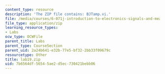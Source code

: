 ```yaml
---
content_type: resource
description: 'The ZIP file contains: BJTamp.vi.'
file: /media/courses/6-071j-introduction-to-electronics-signals-and-measurement-spring-2006/7b6564df56545ae2d5ec730421bebb06_lab19.zip
file_type: application/zip
learning_resource_types:
- Labs
ocw_type: OCWFile
parent_title: Labs
parent_type: CourseSection
parent_uid: 2a24b641-e32b-77e5-bf32-2bb33f09679c
resourcetype: Other
title: lab19.zip
uid: 7b6564df-5654-5ae2-d5ec-730421bebb06
---
```

